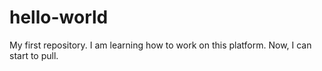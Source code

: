# hello-world
My first repository.
I am learning how to work on this platform.
Now, I can start to pull.

